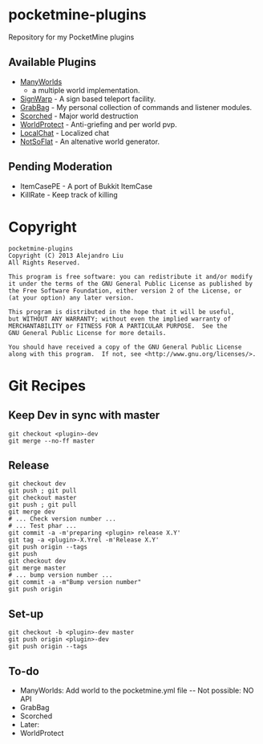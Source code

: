 pocketmine-plugins
==================

Repository for my PocketMine plugins

## Available Plugins

* [ManyWorlds](http://forums.pocketmine.net/plugins/manyworlds.1042/)
  - a multiple world implementation.
* [SignWarp](http://forums.pocketmine.net/plugins/signwarp.1043/) - A
  sign based teleport facility.
* [GrabBag](http://forums.pocketmine.net/plugins/grabbag.1060/) - My
  personal collection of commands and listener modules.
* [Scorched](http://forums.pocketmine.net/plugins/scorched.1062/) -
  Major world destruction
* [WorldProtect](http://forums.pocketmine.net/plugins/worldprotect.1079/) -
  Anti-griefing and per world pvp.
* [LocalChat](http://forums.pocketmine.net/plugins/localchat.1083/) -
  Localized chat
* [NotSoFlat](http://forums.pocketmine.net/plugins/notsoflat.385/) -
  An altenative world generator.

## Pending Moderation

* ItemCasePE - A port of Bukkit ItemCase
* KillRate - Keep track of killing


Copyright
=========

    pocketmine-plugins
    Copyright (C) 2013 Alejandro Liu  
    All Rights Reserved.

    This program is free software: you can redistribute it and/or modify
    it under the terms of the GNU General Public License as published by
    the Free Software Foundation, either version 2 of the License, or
    (at your option) any later version.

    This program is distributed in the hope that it will be useful,
    but WITHOUT ANY WARRANTY; without even the implied warranty of
    MERCHANTABILITY or FITNESS FOR A PARTICULAR PURPOSE.  See the
    GNU General Public License for more details.

    You should have received a copy of the GNU General Public License
    along with this program.  If not, see <http://www.gnu.org/licenses/>.

Git Recipes
===========

## Keep Dev in sync with master

    git checkout <plugin>-dev
    git merge --no-ff master

## Release

    git checkout dev
    git push ; git pull
    git checkout master
    git push ; git pull
    git merge dev
    # ... Check version number ...
    # ... Test phar ...
    git commit -a -m'preparing <plugin> release X.Y'
    git tag -a <plugin>-X.Yrel -m'Release X.Y'
    git push origin --tags
    git push
    git checkout dev
    git merge master
    # ... bump version number ...
    git commit -a -m"Bump version number"
    git push origin

## Set-up

    git checkout -b <plugin>-dev master
    git push origin <plugin>-dev
    git push origin --tags

To-do
-----

* ManyWorlds: Add world to the pocketmine.yml file -- Not possible: NO
  API
* GrabBag
* Scorched
* Later:
* WorldProtect
